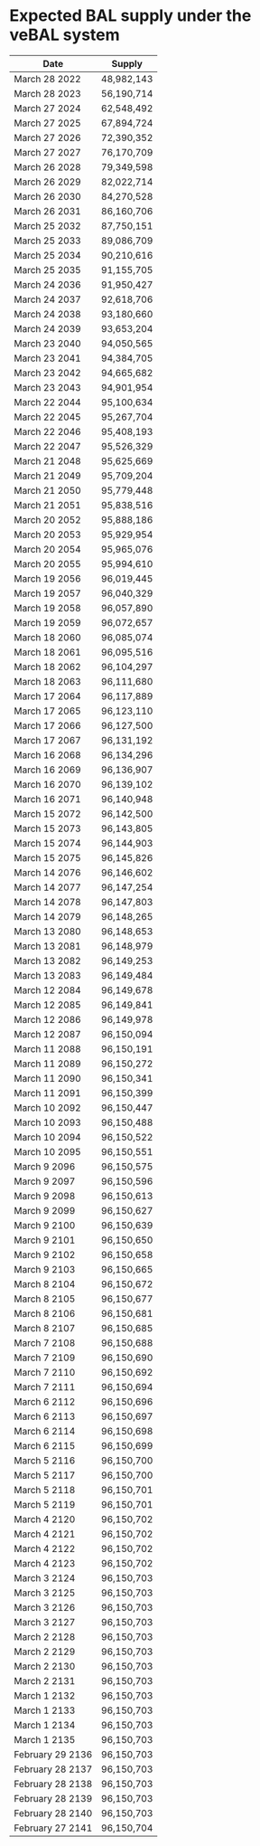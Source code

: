 # Expected BAL supply under the veBAL system

| Date | Supply | 
| -------- | -------- |
| March 28 2022 | 48,982,143 | 
| March 28 2023 | 56,190,714 | 
| March 27 2024 | 62,548,492 | 
| March 27 2025 | 67,894,724 | 
| March 27 2026 | 72,390,352 | 
| March 27 2027 | 76,170,709 | 
| March 26 2028 | 79,349,598 | 
| March 26 2029 | 82,022,714 | 
| March 26 2030 | 84,270,528 | 
| March 26 2031 | 86,160,706 | 
| March 25 2032 | 87,750,151 | 
| March 25 2033 | 89,086,709 | 
| March 25 2034 | 90,210,616 | 
| March 25 2035 | 91,155,705 | 
| March 24 2036 | 91,950,427 | 
| March 24 2037 | 92,618,706 | 
| March 24 2038 | 93,180,660 | 
| March 24 2039 | 93,653,204 | 
| March 23 2040 | 94,050,565 | 
| March 23 2041 | 94,384,705 | 
| March 23 2042 | 94,665,682 | 
| March 23 2043 | 94,901,954 | 
| March 22 2044 | 95,100,634 | 
| March 22 2045 | 95,267,704 | 
| March 22 2046 | 95,408,193 | 
| March 22 2047 | 95,526,329 | 
| March 21 2048 | 95,625,669 | 
| March 21 2049 | 95,709,204 | 
| March 21 2050 | 95,779,448 | 
| March 21 2051 | 95,838,516 | 
| March 20 2052 | 95,888,186 | 
| March 20 2053 | 95,929,954 | 
| March 20 2054 | 95,965,076 | 
| March 20 2055 | 95,994,610 | 
| March 19 2056 | 96,019,445 | 
| March 19 2057 | 96,040,329 | 
| March 19 2058 | 96,057,890 | 
| March 19 2059 | 96,072,657 | 
| March 18 2060 | 96,085,074 | 
| March 18 2061 | 96,095,516 | 
| March 18 2062 | 96,104,297 | 
| March 18 2063 | 96,111,680 | 
| March 17 2064 | 96,117,889 | 
| March 17 2065 | 96,123,110 | 
| March 17 2066 | 96,127,500 | 
| March 17 2067 | 96,131,192 | 
| March 16 2068 | 96,134,296 | 
| March 16 2069 | 96,136,907 | 
| March 16 2070 | 96,139,102 | 
| March 16 2071 | 96,140,948 | 
| March 15 2072 | 96,142,500 | 
| March 15 2073 | 96,143,805 | 
| March 15 2074 | 96,144,903 | 
| March 15 2075 | 96,145,826 | 
| March 14 2076 | 96,146,602 | 
| March 14 2077 | 96,147,254 | 
| March 14 2078 | 96,147,803 | 
| March 14 2079 | 96,148,265 | 
| March 13 2080 | 96,148,653 | 
| March 13 2081 | 96,148,979 | 
| March 13 2082 | 96,149,253 | 
| March 13 2083 | 96,149,484 | 
| March 12 2084 | 96,149,678 | 
| March 12 2085 | 96,149,841 | 
| March 12 2086 | 96,149,978 | 
| March 12 2087 | 96,150,094 | 
| March 11 2088 | 96,150,191 | 
| March 11 2089 | 96,150,272 | 
| March 11 2090 | 96,150,341 | 
| March 11 2091 | 96,150,399 | 
| March 10 2092 | 96,150,447 | 
| March 10 2093 | 96,150,488 | 
| March 10 2094 | 96,150,522 | 
| March 10 2095 | 96,150,551 | 
| March 9 2096 | 96,150,575 | 
| March 9 2097 | 96,150,596 | 
| March 9 2098 | 96,150,613 | 
| March 9 2099 | 96,150,627 | 
| March 9 2100 | 96,150,639 | 
| March 9 2101 | 96,150,650 | 
| March 9 2102 | 96,150,658 | 
| March 9 2103 | 96,150,665 | 
| March 8 2104 | 96,150,672 | 
| March 8 2105 | 96,150,677 | 
| March 8 2106 | 96,150,681 | 
| March 8 2107 | 96,150,685 | 
| March 7 2108 | 96,150,688 | 
| March 7 2109 | 96,150,690 | 
| March 7 2110 | 96,150,692 | 
| March 7 2111 | 96,150,694 | 
| March 6 2112 | 96,150,696 | 
| March 6 2113 | 96,150,697 | 
| March 6 2114 | 96,150,698 | 
| March 6 2115 | 96,150,699 | 
| March 5 2116 | 96,150,700 | 
| March 5 2117 | 96,150,700 | 
| March 5 2118 | 96,150,701 | 
| March 5 2119 | 96,150,701 | 
| March 4 2120 | 96,150,702 | 
| March 4 2121 | 96,150,702 | 
| March 4 2122 | 96,150,702 | 
| March 4 2123 | 96,150,702 | 
| March 3 2124 | 96,150,703 | 
| March 3 2125 | 96,150,703 | 
| March 3 2126 | 96,150,703 | 
| March 3 2127 | 96,150,703 | 
| March 2 2128 | 96,150,703 | 
| March 2 2129 | 96,150,703 | 
| March 2 2130 | 96,150,703 | 
| March 2 2131 | 96,150,703 | 
| March 1 2132 | 96,150,703 | 
| March 1 2133 | 96,150,703 | 
| March 1 2134 | 96,150,703 | 
| March 1 2135 | 96,150,703 | 
| February 29 2136 | 96,150,703 | 
| February 28 2137 | 96,150,703 | 
| February 28 2138 | 96,150,703 | 
| February 28 2139 | 96,150,703 | 
| February 28 2140 | 96,150,703 | 
| February 27 2141 | 96,150,704 | 
